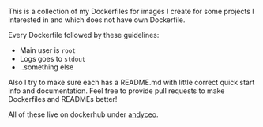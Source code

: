 This is a collection of my Dockerfiles for images I create for some projects I interested in and which does not have own Dockerfile.

Every Dockerfile followed by these guidelines:

- Main user is `root`
- Logs goes to `stdout`
- ..something else

Also I try to make sure each has a README.md with little correct quick start info and documentation. Feel free to provide pull requests to make Dockerfiles and READMEs better!

All of these live on dockerhub under [andyceo](https://hub.docker.com/r/andyceo/).
